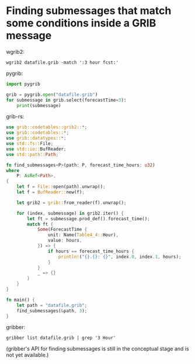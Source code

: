 # Finding submessages that match some conditions inside a GRIB message

wgrib2:

```shell
wgrib2 datafile.grib -match ':3 hour fcst:'
```

pygrib:

```python
import pygrib

grib = pygrib.open("datafile.grib")
for submessage in grib.select(forecastTime=3):
    print(submessage)
```

grib-rs:

```rust
use grib::codetables::grib2::*;
use grib::codetables::*;
use grib::datatypes::*;
use std::fs::File;
use std::io::BufReader;
use std::path::Path;

fn find_submessages<P>(path: P, forecast_time_hours: u32)
where
    P: AsRef<Path>,
{
    let f = File::open(path).unwrap();
    let f = BufReader::new(f);

    let grib2 = grib::from_reader(f).unwrap();

    for (index, submessage) in grib2.iter() {
        let ft = submessage.prod_def().forecast_time();
        match ft {
            Some(ForecastTime {
                unit: Name(Table4_4::Hour),
                value: hours,
            }) => {
                if hours == forecast_time_hours {
                    println!("{}.{}: {}", index.0, index.1, hours);
                }
            }
            _ => {}
        }
    }
}

fn main() {
    let path = "datafile.grib";
    find_submessages(&path, 3);
}
```

gribber:

```shell
gribber list datafile.grib | grep '3 Hour'
```

(gribber's API for finding submessages is still in the conceptual stage and is not yet available.)
